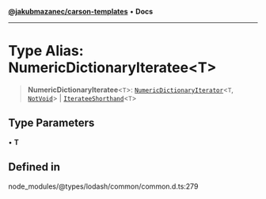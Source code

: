 [**@jakubmazanec/carson-templates**](../../../README.md) • **Docs**

---

# Type Alias: NumericDictionaryIteratee\<T\>

> **NumericDictionaryIteratee**\<`T`\>:
> [`NumericDictionaryIterator`](NumericDictionaryIterator.md)\<`T`, [`NotVoid`](NotVoid.md)\> \|
> [`IterateeShorthand`](IterateeShorthand.md)\<`T`\>

## Type Parameters

• **T**

## Defined in

node_modules/@types/lodash/common/common.d.ts:279
